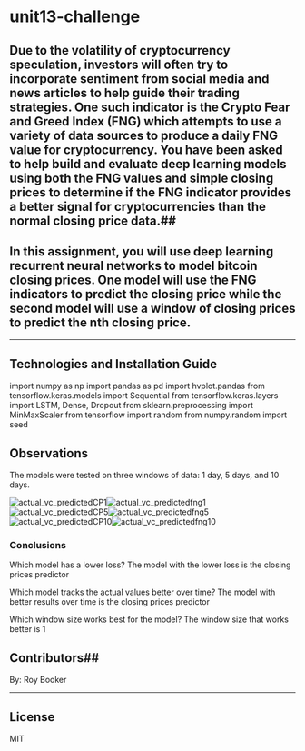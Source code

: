 # unit13-challenge


## Due to the volatility of cryptocurrency speculation, investors will often try to incorporate sentiment from social media and news articles to help guide their trading strategies. One such indicator is the Crypto Fear and Greed Index (FNG) which attempts to use a variety of data sources to produce a daily FNG value for cryptocurrency. You have been asked to help build and evaluate deep learning models using both the FNG values and simple closing prices to determine if the FNG indicator provides a better signal for cryptocurrencies than the normal closing price data.##

## In this assignment, you will use deep learning recurrent neural networks to model bitcoin closing prices. One model will use the FNG indicators to predict the closing price while the second model will use a window of closing prices to predict the nth closing price. ##
--------

## Technologies and Installation Guide
import numpy as np
import pandas as pd
import hvplot.pandas
from tensorflow.keras.models import Sequential
from tensorflow.keras.layers import LSTM, Dense, Dropout
from sklearn.preprocessing import MinMaxScaler
from tensorflow import random
from numpy.random import seed



## Observations
The models were tested on three windows of data: 1 day, 5 days, and 10 days.

![actual_vc_predictedCP1](../Images/actual_vc_predictedCP1.png)![actual_vc_predictedfng1](../Images/actual_vc_predictedfng1.png)
![actual_vc_predictedCP5](../Images/actual_vc_predictedCP5.png)![actual_vc_predictedfng5](../Images/actual_vc_predictedfng5.png)
![actual_vc_predictedCP10](../Images/actual_vc_predictedCP10.png)![actual_vc_predictedfng10](../Images/actual_vc_predictedfng10.png)



### Conclusions ###


Which model has a lower loss?
The model with the lower loss is the closing prices predictor

Which model tracks the actual values better over time?
The model with better results over time is the closing prices predictor


Which window size works best for the model?
The window size that works better is 1

## Contributors##

By: Roy Booker

---

## License ##

MIT

